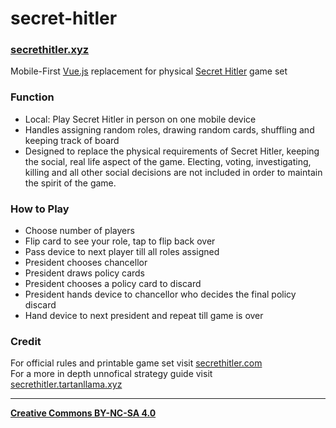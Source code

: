 # secret-hitler
### **[secrethitler.xyz](http://secrethitler.xyz/)**  
Mobile-First [Vue.js](http://github.com/vuejs/vue/) replacement for physical [Secret Hitler](https://secrethitler.com) game set  

### Function
- Local: Play Secret Hitler in person on one mobile device  
- Handles assigning random roles, drawing random cards, shuffling and keeping track of board  
- Designed to replace the physical requirements of Secret Hitler, keeping the social, real life aspect of the game. Electing, voting, investigating, killing and all other social decisions are not included in order to maintain the spirit of the game.

### How to Play
- Choose number of players  
- Flip card to see your role, tap to flip back over  
- Pass device to next player till all roles assigned
- President chooses chancellor
- President draws policy cards 
- President chooses a policy card to discard  
- President hands device to chancellor who decides the final policy discard
- Hand device to next president and repeat till game is over  

### Credit
For official rules and printable game set visit [secrethitler.com](http://secrethitler.com)  
For a more in depth unnofical strategy guide visit [secrethitler.tartanllama.xyz](https://secrethitler.tartanllama.xyz)  

___
**[Creative Commons BY-NC-SA 4.0](https://creativecommons.org/licenses/by-nc-sa/4.0/)**
